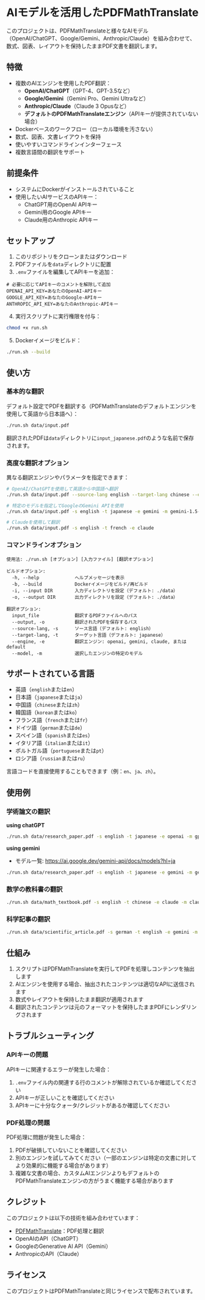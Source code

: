 # AIモデルを活用したPDFMathTranslate

このプロジェクトは、PDFMathTranslateと様々なAIモデル（OpenAI/ChatGPT、Google/Gemini、Anthropic/Claude）を組み合わせて、数式、図表、レイアウトを保持したままPDF文書を翻訳します。

## 特徴

- 複数のAIエンジンを使用したPDF翻訳：
  - **OpenAI/ChatGPT**（GPT-4、GPT-3.5など）
  - **Google/Gemini**（Gemini Pro、Gemini Ultraなど）
  - **Anthropic/Claude**（Claude 3 Opusなど）
  - **デフォルトのPDFMathTranslateエンジン**（APIキーが提供されていない場合）
- Dockerベースのワークフロー（ローカル環境を汚さない）
- 数式、図表、文書レイアウトを保持
- 使いやすいコマンドラインインターフェース
- 複数言語間の翻訳をサポート

## 前提条件

- システムにDockerがインストールされていること
- 使用したいAIサービスのAPIキー：
  - ChatGPT用のOpenAI APIキー
  - Gemini用のGoogle APIキー
  - Claude用のAnthropic APIキー

## セットアップ

1. このリポジトリをクローンまたはダウンロード
2. PDFファイルを`data`ディレクトリに配置
3. `.env`ファイルを編集してAPIキーを追加：

```
# 必要に応じてAPIキーのコメントを解除して追加
OPENAI_API_KEY=あなたのOpenAI-APIキー
GOOGLE_API_KEY=あなたのGoogle-APIキー
ANTHROPIC_API_KEY=あなたのAnthropic-APIキー
```

4. 実行スクリプトに実行権限を付与：

```bash
chmod +x run.sh
```

5. Dockerイメージをビルド：

```bash
./run.sh --build
```

## 使い方

### 基本的な翻訳

デフォルト設定でPDFを翻訳する（PDFMathTranslateのデフォルトエンジンを使用して英語から日本語へ）：

```bash
./run.sh data/input.pdf
```

翻訳されたPDFは`data`ディレクトリに`input_japanese.pdf`のような名前で保存されます。

### 高度な翻訳オプション

異なる翻訳エンジンやパラメータを指定できます：

```bash
# OpenAI/ChatGPTを使用して英語から中国語へ翻訳
./run.sh data/input.pdf --source-lang english --target-lang chinese --engine openai

# 特定のモデルを指定してGoogleのGemini APIを使用
./run.sh data/input.pdf -s english -t japanese -e gemini -m gemini-1.5-pro

# Claudeを使用して翻訳
./run.sh data/input.pdf -s english -t french -e claude
```

### コマンドラインオプション

```
使用法: ./run.sh [オプション] [入力ファイル] [翻訳オプション]

ビルドオプション:
  -h, --help             ヘルプメッセージを表示
  -b, --build            Dockerイメージをビルド/再ビルド
  -i, --input DIR        入力ディレクトリを設定（デフォルト: ./data）
  -o, --output DIR       出力ディレクトリを設定（デフォルト: ./data）

翻訳オプション:
  input_file             翻訳するPDFファイルへのパス
  --output, -o           翻訳されたPDFを保存するパス
  --source-lang, -s      ソース言語（デフォルト: english）
  --target-lang, -t      ターゲット言語（デフォルト: japanese）
  --engine, -e           翻訳エンジン: openai, gemini, claude, またはdefault
  --model, -m            選択したエンジンの特定のモデル
```

## サポートされている言語

- 英語（`english`または`en`）
- 日本語（`japanese`または`ja`）
- 中国語（`chinese`または`zh`）
- 韓国語（`korean`または`ko`）
- フランス語（`french`または`fr`）
- ドイツ語（`german`または`de`）
- スペイン語（`spanish`または`es`）
- イタリア語（`italian`または`it`）
- ポルトガル語（`portuguese`または`pt`）
- ロシア語（`russian`または`ru`）

言語コードを直接使用することもできます（例：`en`、`ja`、`zh`）。

## 使用例

### 学術論文の翻訳

**using chatGPT**
```bash
./run.sh data/research_paper.pdf -s english -t japanese -e openai -m gpt-4o
```

**using gemini**
- モデル一覧: https://ai.google.dev/gemini-api/docs/models?hl=ja

```bash
./run.sh data/research_paper.pdf -s english -t japanese -e gemini -m gemini-2.5-pro-exp-03-25
```

### 数学の教科書の翻訳

```bash
./run.sh data/math_textbook.pdf -s english -t chinese -e claude -m claude-3-opus-20240229
```

### 科学記事の翻訳

```bash
./run.sh data/scientific_article.pdf -s german -t english -e gemini -m gemini-1.5-pro
```

## 仕組み

1. スクリプトはPDFMathTranslateを実行してPDFを処理しコンテンツを抽出します
2. AIエンジンを使用する場合、抽出されたコンテンツは適切なAPIに送信されます
3. 数式やレイアウトを保持したまま翻訳が適用されます
4. 翻訳されたコンテンツは元のフォーマットを保持したままPDFにレンダリングされます

## トラブルシューティング

### APIキーの問題

APIキーに関連するエラーが発生した場合：

1. `.env`ファイル内の関連する行のコメントが解除されているか確認してください
2. APIキーが正しいことを確認してください
3. APIキーに十分なクォータ/クレジットがあるか確認してください

### PDF処理の問題

PDF処理に問題が発生した場合：

1. PDFが破損していないことを確認してください
2. 別のエンジンを試してみてください（一部のエンジンは特定の文書に対してより効果的に機能する場合があります）
3. 複雑な文書の場合、カスタムAIエンジンよりもデフォルトのPDFMathTranslateエンジンの方がうまく機能する場合があります

## クレジット

このプロジェクトは以下の技術を組み合わせています：

- [PDFMathTranslate](https://github.com/ptyin/PDFMathTranslate)：PDF処理と翻訳
- OpenAIのAPI（ChatGPT）
- GoogleのGenerative AI API（Gemini）
- AnthropicのAPI（Claude）

## ライセンス

このプロジェクトはPDFMathTranslateと同じライセンスで配布されています。